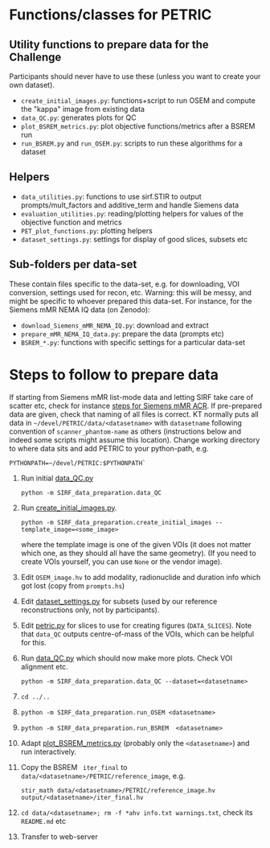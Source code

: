 # Functions/classes for PETRIC

## Utility functions to prepare data for the Challenge

Participants should never have to use these (unless you want to create your own dataset).

- `create_initial_images.py`: functions+script to run OSEM and compute the "kappa" image from existing data
- `data_QC.py`: generates plots for QC
- `plot_BSREM_metrics.py`: plot objective functions/metrics after a BSREM run
- `run_BSREM.py` and `run_OSEM.py`: scripts to run these algorithms for a dataset

## Helpers

- `data_utilities.py`: functions to use sirf.STIR to output prompts/mult_factors and additive_term
  and handle Siemens data
- `evaluation_utilities.py`: reading/plotting helpers for values of the objective function and metrics
- `PET_plot_functions.py`: plotting helpers
- `dataset_settings.py`: settings for display of good slices, subsets etc

## Sub-folders per data-set

These contain files specific to the data-set, e.g. for downloading, VOI conversion, settings used for recon, etc.
Warning: this will be messy, and might be specific to whoever prepared this data-set. For instance,
for the Siemens mMR NEMA IQ data (on Zenodo):
- `download_Siemens_mMR_NEMA_IQ.py`: download and extract
- `prepare_mMR_NEMA_IQ_data.py`: prepare the data (prompts etc)
- `BSREM_*.py`: functions with specific settings for a particular data-set

# Steps to follow to prepare data
If starting from Siemens mMR list-mode data and letting SIRF take care of scatter etc, check for instance [steps for Siemens mMR ACR](Siemens_mMR_ACR/README.md). If pre-prepared data are given, check that naming of all files is correct. KT normally puts all data
in `~/devel/PETRIC/data/<datasetname>` with `datasetname` following convention of `scanner_phantom-name` as others (instructions below and indeed some scripts might assume this location). Change working directory to where data sits and add PETRIC to your python-path, e.g.
```
PYTHONPATH=~/devel/PETRIC:$PYTHONPATH`
```

1. Run initial [data_QC.py](data_QC.py)
   ```
   python -m SIRF_data_preparation.data_QC
   ```

2. Run [create_initial_images.py](create_initial_images.py).
   ```
   python -m SIRF_data_preparation.create_initial_images --template_image=<some_image>
   ```
   where the template image is one of the given VOIs (it does not matter which one, as they should all have the same geometry). (If you need to create VOIs yourself, you can use `None` or the vendor image).
3. Edit `OSEM_image.hv` to add modality, radionuclide and duration info which got lost (copy from `prompts.hs`)
4. Edit [dataset_settings.py](dataset_settings.py) for subsets (used by our reference reconstructions only, not by participants).
5. Edit [petric.py](../petric.py) for slices to use for creating figures (`DATA_SLICES`). Note that `data_QC` outputs centre-of-mass of the VOIs, which can be helpful for this.
6. Run [data_QC.py](data_QC.py) which should now make more plots. Check VOI alignment etc.
   ```
   python -m SIRF_data_preparation.data_QC --dataset=<datasetname>
   ```
7. `cd ../..`
8. `python -m SIRF_data_preparation.run_OSEM <datasetname>`
9. `python -m SIRF_data_preparation.run_BSREM  <datasetname>`
10. Adapt [plot_BSREM_metrics.py](plot_BSREM_metrics.py) (probably only the `<datasetname>`) and run interactively.
11. Copy the BSREM ` iter_final` to `data/<datasetname>/PETRIC/reference_image`, e.g.
    ```
    stir_math data/<datasetname>/PETRIC/reference_image.hv output/<datasetname>/iter_final.hv
    ```
12. `cd data/<datasetname>; rm -f *ahv info.txt warnings.txt`, check its `README.md` etc
13. Transfer to web-server
